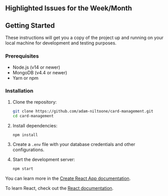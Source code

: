 ## Highlighted Issues for the Week/Month

## Getting Started

These instructions will get you a copy of the project up and running on your local machine for development and testing purposes.

### Prerequisites

- Node.js (v14 or newer)
- MongoDB (v4.4 or newer)
- Yarn or npm

### Installation

1. Clone the repository:
    ```bash
    git clone https://github.com/adam-niltoone/card-management.git
    cd card-management
    ```

2. Install dependencies:
    ```bash
    npm install
    ```

3. Create a `.env` file with your database credentials and other configurations.

4. Start the development server:
    ```bash
    npm start
    ```


You can learn more in the [Create React App documentation](https://facebook.github.io/create-react-app/docs/getting-started).

To learn React, check out the [React documentation](https://reactjs.org/).
